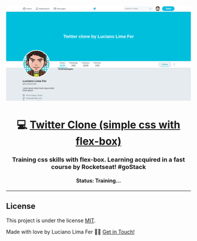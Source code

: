 

<h1 align="center">
    <img alt="Twitter Clone" title="#Twitter Clone" src="./assets/banner.png" />
</h1>

<h1 align="center">
   💻 <a href="#"> Twitter Clone (simple css with flex-box) </a>
</h1>

<h3 align="center">
    Training css skills with flex-box. Learning acquired in a fast course by Rocketseat! #goStack
</h3>



<h4 align="center"> 
	 Status: Training...
</h4>

---

## License

This project is under the license [MIT](./LICENSE).

Made with love by Luciano Lima Fer 👋🏽 [Get in Touch!](https://www.linkedin.com/in/luciano-lima-ferreira-71846495/)

